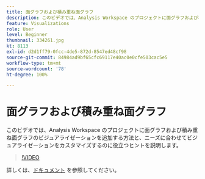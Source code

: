 ```yaml
---
title: 面グラフおよび積み重ね面グラフ
description: このビデオでは、Analysis Workspace のプロジェクトに面グラフおよび積み重ね面グラフのビジュアライゼーションを追加する方法と、ニーズに合わせてビジュアライゼーションをカスタマイズするのに役立つヒントを説明します。
feature: Visualizations
role: User
level: Beginner
thumbnail: 334261.jpg
kt: 8113
exl-id: d2d1ff79-0fcc-4de5-872d-8547ed48cf98
source-git-commit: 84984ad9bf65cfc69117e40ac0e0cfe503cac5e5
workflow-type: tm+mt
source-wordcount: '78'
ht-degree: 100%

---
```


# 面グラフおよび積み重ね面グラフ

このビデオでは、Analysis Workspace のプロジェクトに面グラフおよび積み重ね面グラフのビジュアライゼーションを追加する方法と、ニーズに合わせてビジュアライゼーションをカスタマイズするのに役立つヒントを説明します。

>[!VIDEO](https://video.tv.adobe.com/v/334261/?quality=12&learn=on)

詳しくは、[ドキュメント](https://experienceleague.adobe.com/docs/analytics/analyze/analysis-workspace/visualizations/area.html?lang=ja#) を参照してください。
